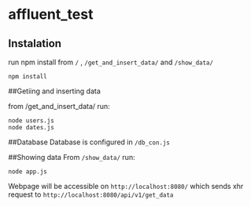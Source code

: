 # affluent_test
## Instalation

run npm install from  ```/```  ,  ```/get_and_insert_data/```  and  ```/show_data/```
```
npm install
```
##Getiing and inserting data

from  /get_and_insert_data/ run:
```
node users.js
node dates.js
```

##Database
Database is configured in ```/db_con.js```

##Showing data
From ```/show_data/``` run:
```
node app.js
```
Webpage will be accessible on ```http://localhost:8080/``` which sends xhr request to ```http://localhost:8080/api/v1/get_data```
